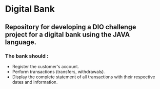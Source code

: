 # Digital Bank

## Repository for developing a DIO challenge project for a digital bank using the JAVA language.


### The bank should : 
 - Register the customer's account.
 - Perform transactions (transfers, withdrawals).
 - Display the complete statement of all transactions with their respective dates and information.




